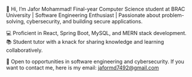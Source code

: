 👋 Hi, I’m Jafor Mohammad!
Final-year Computer Science student at BRAC University | Software Engineering Enthusiast | Passionate about problem-solving, cybersecurity, and building secure applications.

💻 Proficient in React, Spring Boot, MySQL, and MERN stack development.
📚 Student tutor with a knack for sharing knowledge and learning collaboratively.

🚀 Open to opportunities in software engineering and cybersecurity.
If you want to contact me, here is my email: jaformd7492@gmail.com

